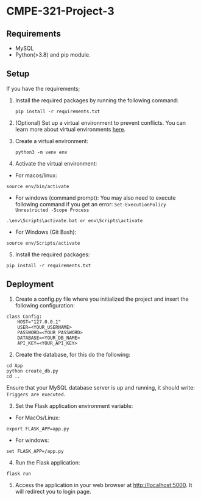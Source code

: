 # CMPE-321-Project-3

## Requirements
* MySQL
* Python(>3.8) and pip module.

## Setup
If you have the requirements;

1. Install the required packages by running the following command:

       pip install -r requirements.txt

2. (Optional) Set up a virtual environment to prevent conflicts. You can learn more about virtual environments [here](https://docs.python.org/3/library/venv.html#module-venv).

3. Create a virtual environment:
   ```
   python3 -m venv env
   ```
4. Activate the virtual environment:
  * For macos/linux:
  ```
  source env/bin/activate
  ```
  * For windows (command prompt):
  You may also need to execute following command if you get an error: ``` Set-ExecutionPolicy Unrestricted -Scope Process ```
   ```
  .\env\Scripts\activate.bat or env\Scripts\activate
  ```
  * For Windows (Git Bash):
   ```
   source env/Scripts/activate
   ```
    
5. Install the required packages: 
```
pip install -r requirements.txt
```

## Deployment

1. Create a config.py file where you initialized the project and insert the following configuration:
```
class Config:
    HOST="127.0.0.1"
    USER=<YOUR_USERNAME>
    PASSWORD=<YOUR_PASSWORD>
    DATABASE=<YOUR_DB_NAME>
    API_KEY=<YOUR_API_KEY>
```
2.  Create the database, for this do the following:
```
cd App
python create_db.py
cd ..
```
Ensure that your MySQL database server is up and running, it should write: ```Triggers are executed```.

3. Set the Flask application environment variable:

* For MacOs/Linux:
```
export FLASK_APP=app.py
```
* For windows:
```
set FLASK_APP=/app.py
```

4. Run the Flask application:
```
flask run
```
5. Access the application in your web browser at [http://localhost:5000](http://127.0.0.1:5000/login/). It will redirect you to login page.


